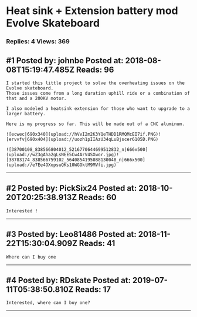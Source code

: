 # Heat sink + Extension battery mod Evolve Skateboard

### Replies: 4 Views: 369

## \#1 Posted by: johnbe Posted at: 2018-08-08T15:19:47.485Z Reads: 96

```
I started this little project to solve the overheating issues on the Evolve skateboard.
Those issues come from a long duration uphill ride or a combination of that and a 200KV motor.

I also modeled a heatsink extension for those who want to upgrade to a larger battery.

Here is my progress so far. This will be made out of a CNC aluminum.

![ecwec|690x340](upload://hVvI2m2K3YQeTHDD1RMQMcEI7if.PNG)![ervvfv|690x404](upload://uozh1pIIAzU34qLuBjscer6105D.PNG)

![38700108_838566804012_5216770644699512832_n|666x500](upload://wZ3gAha2gLsNEE5Cw4ArV4SXwor.jpg)![38783174_838566759102_5640854195088130048_n|666x500](upload://e7Ee4OXopsuQKs10WGOktM9MVfi.jpg)
```

---
## \#2 Posted by: PickSix24 Posted at: 2018-10-20T20:25:38.913Z Reads: 60

```
Interested !
```

---
## \#3 Posted by: Leo81486 Posted at: 2018-11-22T15:30:04.909Z Reads: 41

```
Where can I buy one
```

---
## \#4 Posted by: RDskate Posted at: 2019-07-11T05:38:50.810Z Reads: 17

```
Interested, where can I buy one?
```

---
